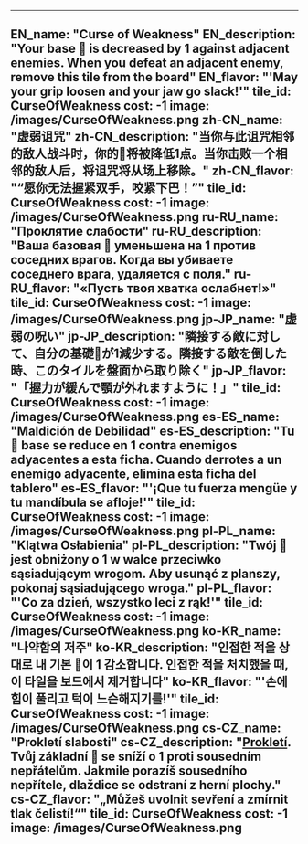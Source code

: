 ---

EN_name: "Curse of Weakness"
EN_description: "Your base 🔸 is decreased by 1 against adjacent enemies. When you defeat an adjacent enemy, remove this tile from the board"
EN_flavor: "'May your grip loosen and your jaw go slack!'"
tile_id: CurseOfWeakness
cost: -1
image: /images/CurseOfWeakness.png
zh-CN_name: "虚弱诅咒"
zh-CN_description: "当你与此诅咒相邻的敌人战斗时，你的🔸将被降低1点。当你击败一个相邻的敌人后，将诅咒将从场上移除。"
zh-CN_flavor: "“愿你无法握紧双手，咬紧下巴！”"
tile_id: CurseOfWeakness
cost: -1
image: /images/CurseOfWeakness.png
ru-RU_name: "Проклятие слабости"
ru-RU_description: "Ваша базовая 🔸 уменьшена на 1 против соседних врагов. Когда вы убиваете соседнего врага, удаляется с поля."
ru-RU_flavor: "«Пусть твоя хватка ослабнет!»"
tile_id: CurseOfWeakness
cost: -1
image: /images/CurseOfWeakness.png
jp-JP_name: "虚弱の呪い"
jp-JP_description: "隣接する敵に対して、自分の基礎🔸が1減少する。隣接する敵を倒した時、このタイルを盤面から取り除く"
jp-JP_flavor: "「握力が緩んで顎が外れますように！」"
tile_id: CurseOfWeakness
cost: -1
image: /images/CurseOfWeakness.png
es-ES_name: "Maldición de Debilidad"
es-ES_description: "Tu 🔸 base se reduce en 1 contra enemigos adyacentes a esta ficha. Cuando derrotes a un enemigo adyacente, elimina esta ficha del tablero"
es-ES_flavor: "'¡Que tu fuerza mengüe y tu mandíbula se afloje!'"
tile_id: CurseOfWeakness
cost: -1
image: /images/CurseOfWeakness.png
pl-PL_name: "Klątwa Osłabienia"
pl-PL_description: "Twój 🔸 jest obniżony o 1 w walce przeciwko sąsiadującym wrogom. Aby usunąć z planszy, pokonaj sąsiadującego wroga."
pl-PL_flavor: "'Co za dzień, wszystko leci z rąk!'"
tile_id: CurseOfWeakness
cost: -1
image: /images/CurseOfWeakness.png
ko-KR_name: "나약함의 저주"
ko-KR_description: "인접한 적을 상대로 내 기본 🔸이 1 감소합니다. 인접한 적을 처치했을 때, 이 타일을 보드에서 제거합니다"
ko-KR_flavor: "'손에 힘이 풀리고 턱이 느슨해지기를!'"
tile_id: CurseOfWeakness
cost: -1
image: /images/CurseOfWeakness.png
cs-CZ_name: "Prokletí slabosti"
cs-CZ_description: "<u color='FF5151'>Prokletí</u>. Tvůj základní 🔸 se sníží o 1 proti sousedním nepřátelům. Jakmile porazíš sousedního nepřítele, dlaždice se odstraní z herní plochy."
cs-CZ_flavor: "„Můžeš uvolnit sevření a zmírnit tlak čelistí!“"
tile_id: CurseOfWeakness
cost: -1
image: /images/CurseOfWeakness.png
---